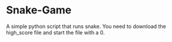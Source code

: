 # Snake-Game
A simple python script that runs snake.
You need to download the high_score file and start the file with a 0.
